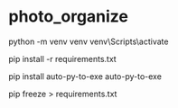 # photo_organize
python -m venv venv
venv\Scripts\activate

pip install -r requirements.txt

pip install auto-py-to-exe
auto-py-to-exe  

pip freeze > requirements.txt
